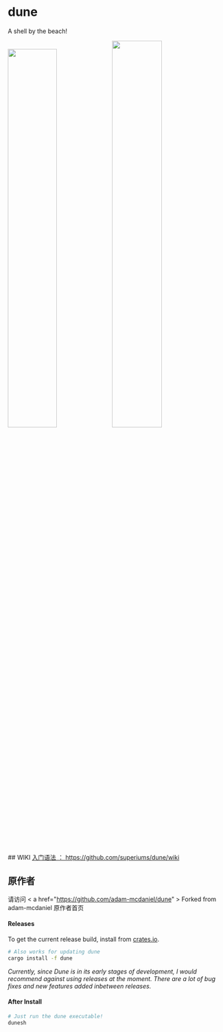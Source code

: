 # dune

A shell by the beach!

<p float="left">
  <a href="https://asciinema.org/a/441120"><img src="./assets/welcome3.png" width="47.5%"/></a>
  <a href="https://asciinema.org/a/441120"><img src="./assets/about.png" width="48%"/></a>
</p>
## WIKI
<a href="https://github.com/superiums/dune/wiki"> 入门语法 ： https://github.com/superiums/dune/wiki </a>
  
## 原作者
请访问 < a href="https://github.com/adam-mcdaniel/dune" > Forked from adam-mcdaniel 原作者首页 </a>

#### Releases
To get the current release build, install from [crates.io](https://crates.io/crates/dune).

```bash
# Also works for updating dune
cargo install -f dune
```
_Currently, since Dune is in its early stages of development, I would recommend against using releases at the moment. There are a lot of bug fixes and new features added inbetween releases._

#### After Install

```bash
# Just run the dune executable!
dunesh
```
